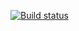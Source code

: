 [![Build status](https://ci.appveyor.com/api/projects/status/x0r1kx46p4ygewnv?svg=true)](https://ci.appveyor.com/project/natabask/homeworks-aqa-6-1)
